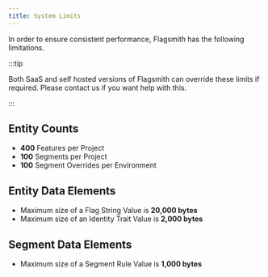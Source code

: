 ```yaml
---
title: System Limits
---
```


In order to ensure consistent performance, Flagsmith has the following limitations.

:::tip

Both SaaS and self hosted versions of Flagsmith can override these limits if required. Please contact us if you want
help with this.

:::

## Entity Counts

- **400** Features per Project
- **100** Segments per Project
- **100** Segment Overrides per Environment

## Entity Data Elements

- Maximum size of a Flag String Value is **20,000 bytes**
- Maximum size of an Identity Trait Value is **2,000 bytes**

## Segment Data Elements

- Maximum size of a Segment Rule Value is **1,000 bytes**
